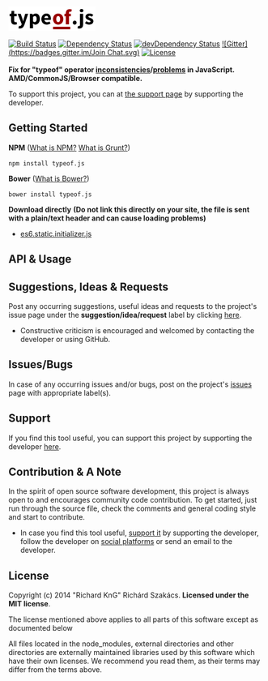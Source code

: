 ![typeof.js logo](doc/logo/typeof.js_logo.png "typeof.js logo")

[![Build Status](https://travis-ci.org/richard-kng/qulog.svg?branch=master)](https://travis-ci.org/richard-kng/qulog)
[![Dependency Status](https://david-dm.org/richard-kng/qulog.svg)](https://david-dm.org/richard-kng/qulog)
[![devDependency Status](https://david-dm.org/richard-kng/qulog/dev-status.svg)](https://david-dm.org/richard-kng/qulog#info=devDependencies)
[![Gitter](https://badges.gitter.im/Join Chat.svg)](https://gitter.im/richard-kng/qulog?utm_source=badge&utm_medium=badge&utm_campaign=pr-badge)
[![License](http://img.shields.io/:license-mit-blue.svg)](LICENSE-MIT)
<br/><br/>
__Fix for "typeof" operator [inconsistencies](https://developer.mozilla.org/en-US/docs/Web/JavaScript/Reference/Operators/typeof)/[problems](http://javascript.crockford.com/remedial.html) in JavaScript.__<br/>
__AMD/CommonJS/Browser compatible.__

To support this project, you can at [the support page](http://richard-kng.github.io/support/) by supporting the developer.

Getting Started
---------------

__NPM__ ([What is NPM?](https://docs.nodejitsu.com/articles/getting-started/npm/what-is-npm) [What is Grunt?](http://gruntjs.com/))

    npm install typeof.js

__Bower__ ([What is Bower?](http://bower.io/))

    bower install typeof.js

__Download directly__ __(Do not link this directly on your site, the file is sent with a plain/text header and can cause loading problems)__

- [es6.static.initializer.js](https://raw.githubusercontent.com/richard-kng/typeof.js/master/lib/es6.static.initializer.js)

API & Usage
-----------

Suggestions, Ideas & Requests
-----------------------------
Post any occurring suggestions, useful ideas and requests to the project's issue page under the __suggestion/idea/request__ label by clicking [here](https://github.com/richard-kng/typeof.js/labels/suggestion/idea/request).

 - Constructive criticism is encouraged and welcomed by contacting the developer or using GitHub.

Issues/Bugs
-----------
In case of any occurring issues and/or bugs, post on the project's [issues](https://github.com/richard-kng/typeof.js/issues) page with appropriate label(s).

Support
-------
If you find this tool useful, you can support this project by supporting the developer [here](http://richard-kng.github.io/support/).

Contribution & A Note
---------------------
In the spirit of open source software development, this project is always open to and encourages community code contribution. To get started, just run through the source file, check the comments and general coding style and start to contribute.

- In case you find this tool useful, [support it](http://richard-kng.github.io/support/) by supporting the developer, follow the developer on [social platforms](http://richard-kng.github.io/support/#social) or send an email to the developer.

License
-------
Copyright (c) 2014 "Richard KnG" Richárd Szakács. __Licensed under the MIT license__.

The license mentioned above applies to all parts of this software except as
documented below

All files located in the node_modules, external directories and other directories are
externally maintained libraries used by this software which have their
own licenses. We recommend you read them, as their terms may differ from
the terms above.
